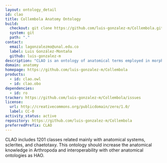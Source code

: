 ```yaml
---
layout: ontology_detail
id: clao
title: Collembola Anatomy Ontology
build:
  checkout: git clone https://github.com/luis-gonzalez-m/Collembola.git
  system: git
  path: "."
contact:
  email: lagonzalezmo@unal.edu.co
  label: Luis González-Montaña
  github: luis-gonzalez-m
description: "CLAO is an ontology of anatomical terms employed in morphological descriptions for the Class Collembola (Arthropoda: Hexapoda)."
domain: anatomy
homepage: https://github.com/luis-gonzalez-m/Collembola
products:
  - id: clao.owl
  - id: clao.obo
dependencies:
  - id: ro
tracker: https://github.com/luis-gonzalez-m/Collembola/issues
license:
  url: http://creativecommons.org/publicdomain/zero/1.0/
  label: CC-0
activity_status: active
repository: https://github.com/luis-gonzalez-m/Collembola
preferredPrefix: CLAO
---
```


CLAO includes 1201 classes related mainly with anatomical systems, sclerites, and chaetotaxy. This ontology should increase the anatomical knowledge in Arthropoda and interoperability with other anatomical ontologies as HAO.
